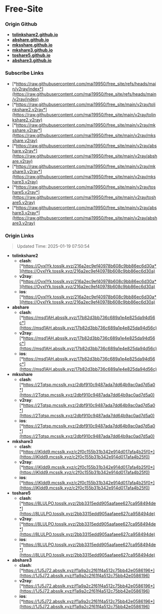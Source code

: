 # Free-Site

### Origin Github

- [**tolinkshare2.github.io**](https://github.com/tolinkshare2/tolinkshare2.github.io)
- [**abshare.github.io**](https://github.com/abshare/abshare.github.io)
- [**mksshare.github.io**](https://github.com/mksshare/mksshare.github.io)
- [**mkshare3.github.io**](https://github.com/mkshare3/mkshare3.github.io)
- [**toshare5.github.io**](https://github.com/toshare5/toshare5.github.io)
- [**abshare3.github.io**](https://github.com/abshare3/abshare3.github.io)

### Subscribe Links

- [*https://raw.githubusercontent.com/mai19950/free_site/refs/heads/main/v2ray/index*](https://raw.githubusercontent.com/mai19950/free_site/refs/heads/main/v2ray/index)
- [*https://raw.githubusercontent.com/mai19950/free_site/main/v2ray/tolinkshare2.v2ray*](https://raw.githubusercontent.com/mai19950/free_site/main/v2ray/tolinkshare2.v2ray)
- [*https://raw.githubusercontent.com/mai19950/free_site/main/v2ray/mksshare.v2ray*](https://raw.githubusercontent.com/mai19950/free_site/main/v2ray/mksshare.v2ray)
- [*https://raw.githubusercontent.com/mai19950/free_site/main/v2ray/abshare.v2ray*](https://raw.githubusercontent.com/mai19950/free_site/main/v2ray/abshare.v2ray)
- [*https://raw.githubusercontent.com/mai19950/free_site/main/v2ray/mkshare3.v2ray*](https://raw.githubusercontent.com/mai19950/free_site/main/v2ray/mkshare3.v2ray)
- [*https://raw.githubusercontent.com/mai19950/free_site/main/v2ray/toshare5.v2ray*](https://raw.githubusercontent.com/mai19950/free_site/main/v2ray/toshare5.v2ray)
- [*https://raw.githubusercontent.com/mai19950/free_site/main/v2ray/abshare3.v2ray*](https://raw.githubusercontent.com/mai19950/free_site/main/v2ray/abshare3.v2ray)

### Origin Links

> Updated Time: 2025-01-19 07:50:54

- **tolinkshare2**
  - **clash**: [*https://OyxIYk.tosslk.xyz/216a2ec9ef40978b608c9bb86ec6d30a*](https://OyxIYk.tosslk.xyz/216a2ec9ef40978b608c9bb86ec6d30a)
  - **v2ray**: [*https://OyxIYk.tosslk.xyz/216a2ec9ef40978b608c9bb86ec6d30a*](https://OyxIYk.tosslk.xyz/216a2ec9ef40978b608c9bb86ec6d30a)
  - **ios**: [*https://OyxIYk.tosslk.xyz/216a2ec9ef40978b608c9bb86ec6d30a*](https://OyxIYk.tosslk.xyz/216a2ec9ef40978b608c9bb86ec6d30a)
- **abshare**
  - **clash**: [*https://msd1AH.absslk.xyz/17b82d3bb736c689a1e4e825da94d56c*](https://msd1AH.absslk.xyz/17b82d3bb736c689a1e4e825da94d56c)
  - **v2ray**: [*https://msd1AH.absslk.xyz/17b82d3bb736c689a1e4e825da94d56c*](https://msd1AH.absslk.xyz/17b82d3bb736c689a1e4e825da94d56c)
  - **ios**: [*https://msd1AH.absslk.xyz/17b82d3bb736c689a1e4e825da94d56c*](https://msd1AH.absslk.xyz/17b82d3bb736c689a1e4e825da94d56c)
- **mksshare**
  - **clash**: [*https://2Tqtsp.mcsslk.xyz/2dbf910c9487ada7dd64b9ac0ad7d5a0*](https://2Tqtsp.mcsslk.xyz/2dbf910c9487ada7dd64b9ac0ad7d5a0)
  - **v2ray**: [*https://2Tqtsp.mcsslk.xyz/2dbf910c9487ada7dd64b9ac0ad7d5a0*](https://2Tqtsp.mcsslk.xyz/2dbf910c9487ada7dd64b9ac0ad7d5a0)
  - **ios**: [*https://2Tqtsp.mcsslk.xyz/2dbf910c9487ada7dd64b9ac0ad7d5a0*](https://2Tqtsp.mcsslk.xyz/2dbf910c9487ada7dd64b9ac0ad7d5a0)
- **mkshare3**
  - **clash**: [*https://iKldd9.mcsslk.xyz/c2f0c155b31b342e914d017afa4b25f0*](https://iKldd9.mcsslk.xyz/c2f0c155b31b342e914d017afa4b25f0)
  - **v2ray**: [*https://iKldd9.mcsslk.xyz/c2f0c155b31b342e914d017afa4b25f0*](https://iKldd9.mcsslk.xyz/c2f0c155b31b342e914d017afa4b25f0)
  - **ios**: [*https://iKldd9.mcsslk.xyz/c2f0c155b31b342e914d017afa4b25f0*](https://iKldd9.mcsslk.xyz/c2f0c155b31b342e914d017afa4b25f0)
- **toshare5**
  - **clash**: [*https://8LULPO.tosslk.xyz/2bb3315edd905aafaee627ca958494de*](https://8LULPO.tosslk.xyz/2bb3315edd905aafaee627ca958494de)
  - **v2ray**: [*https://8LULPO.tosslk.xyz/2bb3315edd905aafaee627ca958494de*](https://8LULPO.tosslk.xyz/2bb3315edd905aafaee627ca958494de)
  - **ios**: [*https://8LULPO.tosslk.xyz/2bb3315edd905aafaee627ca958494de*](https://8LULPO.tosslk.xyz/2bb3315edd905aafaee627ca958494de)
- **abshare3**
  - **clash**: [*https://1J5J72.absslk.xyz/f1a9a2c2f61f4a512c75bb42e0586196*](https://1J5J72.absslk.xyz/f1a9a2c2f61f4a512c75bb42e0586196)
  - **v2ray**: [*https://1J5J72.absslk.xyz/f1a9a2c2f61f4a512c75bb42e0586196*](https://1J5J72.absslk.xyz/f1a9a2c2f61f4a512c75bb42e0586196)
  - **ios**: [*https://1J5J72.absslk.xyz/f1a9a2c2f61f4a512c75bb42e0586196*](https://1J5J72.absslk.xyz/f1a9a2c2f61f4a512c75bb42e0586196)
